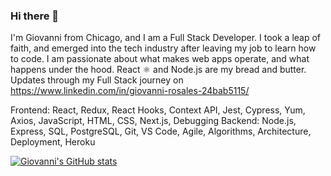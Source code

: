 ### Hi there 👋

I'm Giovanni from Chicago, and I am a Full Stack Developer. I took a leap of faith, and emerged into the tech industry after leaving my job to learn how to code. I am passionate about what makes web apps operate, and what happens under the hood. React ⚛️ and Node.js are my bread and butter. Updates through my Full Stack journey on https://www.linkedin.com/in/giovanni-rosales-24bab5115/

Frontend: React, Redux, React Hooks, Context API, Jest, Cypress, Yum, Axios, JavaScript, HTML, CSS, Next.js, Debugging
Backend: Node.js, Express, SQL, PostgreSQL, Git, VS Code, Agile, Algorithms, Architecture, Deployment, Heroku


[![Giovanni's GitHub stats](https://github-readme-stats.vercel.app/api?username=r-gio28)](https://github.com/r-gio28/github-readme-stats)
